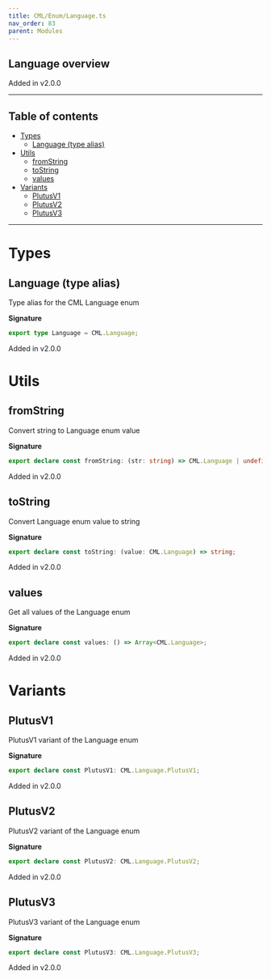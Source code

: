 ```yaml
---
title: CML/Enum/Language.ts
nav_order: 83
parent: Modules
---
```


## Language overview

Added in v2.0.0

---

<h2 class="text-delta">Table of contents</h2>

- [Types](#types)
  - [Language (type alias)](#language-type-alias)
- [Utils](#utils)
  - [fromString](#fromstring)
  - [toString](#tostring)
  - [values](#values)
- [Variants](#variants)
  - [PlutusV1](#plutusv1)
  - [PlutusV2](#plutusv2)
  - [PlutusV3](#plutusv3)

---

# Types

## Language (type alias)

Type alias for the CML Language enum

**Signature**

```ts
export type Language = CML.Language;
```

Added in v2.0.0

# Utils

## fromString

Convert string to Language enum value

**Signature**

```ts
export declare const fromString: (str: string) => CML.Language | undefined;
```

Added in v2.0.0

## toString

Convert Language enum value to string

**Signature**

```ts
export declare const toString: (value: CML.Language) => string;
```

Added in v2.0.0

## values

Get all values of the Language enum

**Signature**

```ts
export declare const values: () => Array<CML.Language>;
```

Added in v2.0.0

# Variants

## PlutusV1

PlutusV1 variant of the Language enum

**Signature**

```ts
export declare const PlutusV1: CML.Language.PlutusV1;
```

Added in v2.0.0

## PlutusV2

PlutusV2 variant of the Language enum

**Signature**

```ts
export declare const PlutusV2: CML.Language.PlutusV2;
```

Added in v2.0.0

## PlutusV3

PlutusV3 variant of the Language enum

**Signature**

```ts
export declare const PlutusV3: CML.Language.PlutusV3;
```

Added in v2.0.0
